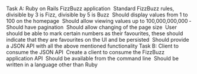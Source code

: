 Task A: Ruby on Rails FizzBuzz application
­ Standard FizzBuzz rules, divisible by 3 is Fizz, divisible by 5 is Buzz
­ Should display values from 1 to 100 on the homepage
­ Should allow viewing values up to 100,000,000,000
­ Should have pagination
­ Should allow changing of the page size
­ User should be able to mark certain numbers as their favourites, these should
indicate that they are favourites on the UI and be persisted
­ Should provide a JSON API with all the above mentioned functionality
Task B: Client to consume the JSON API
­ Create a client to consume the FizzBuzz application API
­ Should be available from the command line
­ Should be written in a language other than Ruby
